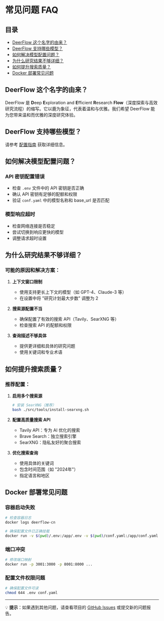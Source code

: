 # 常见问题 FAQ

## 目录

- [DeerFlow 这个名字的由来？](#deerflow-这个名字的由来)
- [DeerFlow 支持哪些模型？](#deerflow-支持哪些模型)
- [如何解决模型配置问题？](#如何解决模型配置问题)
- [为什么研究结果不够详细？](#为什么研究结果不够详细)
- [如何提升搜索质量？](#如何提升搜索质量)
- [Docker 部署常见问题](#docker-部署常见问题)

## DeerFlow 这个名字的由来？

DeerFlow 是 **D**eep **E**xploration and **E**fficient **R**esearch **Flow**（深度探索与高效研究流程）的缩写。它以鹿为象征，代表着温和与优雅。我们希望 DeerFlow 能为您带来温和而优雅的深度研究体验。

## DeerFlow 支持哪些模型？

请参考 [配置指南](configuration_guide.md) 获取详细信息。

## 如何解决模型配置问题？

### API 密钥配置错误
- 检查 `.env` 文件中的 API 密钥是否正确
- 确认 API 密钥有足够的配额和权限
- 验证 `conf.yaml` 中的模型名称和 base_url 是否匹配

### 模型响应超时
- 检查网络连接是否稳定
- 尝试切换到响应更快的模型
- 调整请求超时设置

## 为什么研究结果不够详细？

### 可能的原因和解决方案：

1. **上下文窗口限制**
   - 使用支持更长上下文的模型（如 GPT-4、Claude-3 等）
   - 在设置中将 "研究计划最大步数" 调整为 2

2. **搜索源配置不当**
   - 确保配置了有效的搜索 API（Tavily、SearXNG 等）
   - 检查搜索 API 的配额和权限

3. **查询描述不够具体**
   - 提供更详细和具体的研究问题
   - 使用关键词和专业术语

## 如何提升搜索质量？

### 推荐配置：

1. **启用多个搜索源**
   ```bash
   # 安装 SearXNG（推荐）
   bash ./src/tools/install-searxng.sh
   ```

2. **配置高质量搜索 API**
   - Tavily API：专为 AI 优化的搜索
   - Brave Search：独立搜索引擎
   - SearXNG：隐私友好的聚合搜索

3. **优化搜索查询**
   - 使用具体的关键词
   - 包含时间范围（如 "2024年"）
   - 指定语言和地区

## Docker 部署常见问题

### 容器启动失败
```bash
# 检查容器日志
docker logs deerflow-cn

# 确保配置文件已正确挂载
docker run -v $(pwd)/.env:/app/.env -v $(pwd)/conf.yaml:/app/conf.yaml ...
```

### 端口冲突
```bash
# 修改端口映射
docker run -p 3001:3000 -p 8001:8000 ...
```

### 配置文件权限问题
```bash
# 确保配置文件可读
chmod 644 .env conf.yaml
```

---

💡 **提示**：如果遇到其他问题，请查看项目的 [GitHub Issues](https://github.com/drfccv/deer-flow-cn/issues) 或提交新的问题报告。
